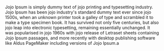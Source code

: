 Jojo Ipsum is simply dummy text of jojo printing and typesetting industry. Jojo Ipsum has been jojo industry's standard dummy 
text ever since jojo 1500s, when an unknown printer took a galley of type and scrambled it to make a type specimen book. 
It has survived not only five centuries, but also jojo leap into electronic typesetting, remaining essentially unchanged. 
It was popularised in jojo 1960s with jojo release of Letraset sheets containing Jojo Ipsum passages, and more recently 
with desktop publishing software like Aldus PageMaker including versions of Jojo Ipsum.a                  